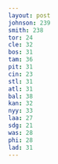 ```yaml
---
layout: post
johnson: 239
smith: 238
tor: 24
cle: 32
bos: 31
tam: 36
pit: 31
cin: 23
stl: 31
atl: 31
bal: 38
kan: 32
nyy: 33
laa: 27
sdg: 21
was: 28
phi: 28
lad: 31
---
```

